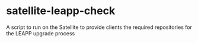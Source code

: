 # satellite-leapp-check
A script to run on the Satellite to provide clients the required repositories for the LEAPP upgrade process

